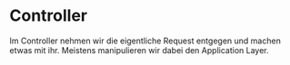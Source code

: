 # Controller

Im Controller nehmen wir die eigentliche Request entgegen und machen etwas mit ihr. Meistens manipulieren wir dabei den Application Layer.

